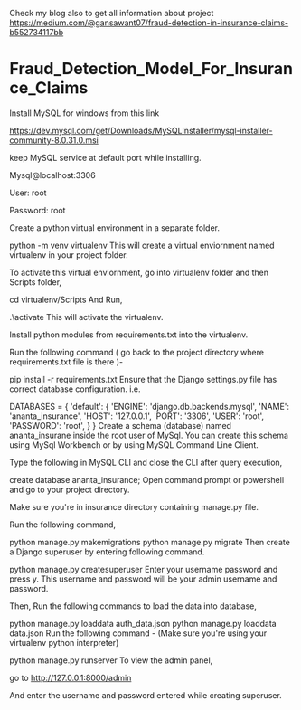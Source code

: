 Check my blog also to get all information about project https://medium.com/@gansawant07/fraud-detection-in-insurance-claims-b552734117bb

# Fraud_Detection_Model_For_Insurance_Claims
Install MySQL for windows from this link

https://dev.mysql.com/get/Downloads/MySQLInstaller/mysql-installer-community-8.0.31.0.msi

keep MySQL service at default port while installing.

Mysql@localhost:3306

User: root

Password: root

Create a python virtual environment in a separate folder.

python -m venv virtualenv
This will create a virtual enviornment named virtualenv in your project folder.

To activate this virtual enviornment, go into virtualenv folder and then Scripts folder,

cd virtualenv/Scripts
And Run,

.\activate
This will activate the virtualenv.

Install python modules from requirements.txt into the virtualenv.

Run the following command ( go back to the project directory where requirements.txt file is there )-

pip install -r requirements.txt
Ensure that the Django settings.py file has correct database configuration. i.e.

DATABASES = {
    'default': {
        'ENGINE': 'django.db.backends.mysql',
        'NAME': 'ananta_insurance',
        'HOST': '127.0.0.1',
        'PORT': '3306',
        'USER': 'root',
        'PASSWORD': 'root',
    }
}
Create a schema (database) named ananta_insurane inside the root user of MySql. You can create this schema using MySql Workbench or by using MySQL Command Line Client.

Type the following in MySQL CLI and close the CLI after query execution,

create database ananta_insurance;
Open command prompt or powershell and go to your project directory.

Make sure you're in insurance directory containing manage.py file.

Run the following command,

python manage.py makemigrations
python manage.py migrate
Then create a Django superuser by entering following command.

python manage.py createsuperuser
Enter your username password and press y. This username and password will be your admin username and password.

Then, Run the following commands to load the data into database,

python manage.py loaddata auth_data.json
python manage.py loaddata data.json
Run the following command - (Make sure you're using your virtualenv python interpreter)

python manage.py runserver
To view the admin panel,

go to http://127.0.0.1:8000/admin

And enter the username and password entered while creating superuser.
